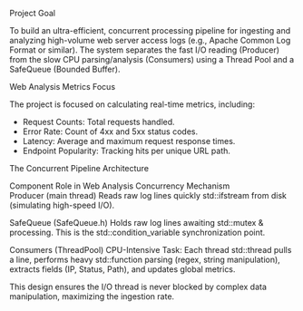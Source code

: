 Project Goal

To build an ultra-efficient, concurrent processing pipeline for ingesting and analyzing high-volume web server access logs (e.g., Apache Common Log Format or similar). The system separates the fast I/O reading (Producer) from the slow CPU parsing/analysis (Consumers) using a Thread Pool and a SafeQueue (Bounded Buffer).

Web Analysis Metrics Focus

The project is focused on calculating real-time metrics, including:

- Request Counts: Total requests handled.
- Error Rate: Count of 4xx and 5xx status codes.
- Latency: Average and maximum request response times.
- Endpoint Popularity: Tracking hits per unique URL path.

The Concurrent Pipeline Architecture

Component               Role in Web Analysis            Concurrency Mechanism  
Producer (main thread)  Reads raw log lines quickly         std::ifstream
                        from disk (simulating 
                        high-speed I/O).

SafeQueue (SafeQueue.h) Holds raw log lines awaiting     std::mutex & 
                        processing. This is the         std::condition_variable
                        synchronization point. 

Consumers (ThreadPool)  CPU-Intensive Task: Each thread       std::thread
                        pulls a line, performs heavy          std::function
                        parsing (regex, string manipulation), 
                        extracts fields (IP, Status, Path),
                        and updates global metrics.

This design ensures the I/O thread is never blocked by complex data manipulation, maximizing the ingestion rate.